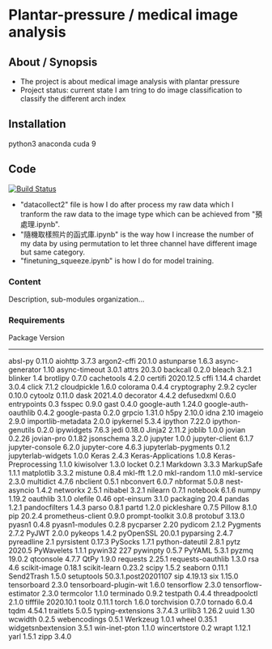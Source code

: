 # Plantar-pressure / medical image analysis



## About / Synopsis

* The project is about medical image analysis with plantar pressure
* Project status: current state I am tring to do image classification to classify the different arch index

## Installation
python3 anaconda cuda 9

## Code

[![Build Status](https://qa.nuxeo.org/jenkins/buildStatus/icon?job=/nuxeo/addons_nuxeo-sample-project-master)](https://qa.nuxeo.org/jenkins/job/nuxeo/job/addons_nuxeo-sample-project-master/)

* "datacollect2" file is how I do after process my raw data which I tranform the raw data to the image type which can be achieved from 
"預處理.ipynb".
* "隨機取樣照片的函式庫.ipynb" is the way how I increase the number of my data by using permutation to let three channel have different image but same category.
* "finetuning_squeeze.ipynb" is how I do for model training.
### Content

Description, sub-modules organization...

### Requirements

Package                Version
---------------------- -------------------
absl-py                0.11.0
aiohttp                3.7.3
argon2-cffi            20.1.0
astunparse             1.6.3
async-generator        1.10
async-timeout          3.0.1
attrs                  20.3.0
backcall               0.2.0
bleach                 3.2.1
blinker                1.4
brotlipy               0.7.0
cachetools             4.2.0
certifi                2020.12.5
cffi                   1.14.4
chardet                3.0.4
click                  7.1.2
cloudpickle            1.6.0
colorama               0.4.4
cryptography           2.9.2
cycler                 0.10.0
cytoolz                0.11.0
dask                   2021.4.0
decorator              4.4.2
defusedxml             0.6.0
entrypoints            0.3
fsspec                 0.9.0
gast                   0.4.0
google-auth            1.24.0
google-auth-oauthlib   0.4.2
google-pasta           0.2.0
grpcio                 1.31.0
h5py                   2.10.0
idna                   2.10
imageio                2.9.0
importlib-metadata     2.0.0
ipykernel              5.3.4
ipython                7.22.0
ipython-genutils       0.2.0
ipywidgets             7.6.3
jedi                   0.18.0
Jinja2                 2.11.2
joblib                 1.0.0
jovian                 0.2.26
jovian-pro             0.1.82
jsonschema             3.2.0
jupyter                1.0.0
jupyter-client         6.1.7
jupyter-console        6.2.0
jupyter-core           4.6.3
jupyterlab-pygments    0.1.2
jupyterlab-widgets     1.0.0
Keras                  2.4.3
Keras-Applications     1.0.8
Keras-Preprocessing    1.1.0
kiwisolver             1.3.0
locket                 0.2.1
Markdown               3.3.3
MarkupSafe             1.1.1
matplotlib             3.3.2
mistune                0.8.4
mkl-fft                1.2.0
mkl-random             1.1.0
mkl-service            2.3.0
multidict              4.7.6
nbclient               0.5.1
nbconvert              6.0.7
nbformat               5.0.8
nest-asyncio           1.4.2
networkx               2.5.1
nibabel                3.2.1
nilearn                0.7.1
notebook               6.1.6
numpy                  1.19.2
oauthlib               3.1.0
olefile                0.46
opt-einsum             3.1.0
packaging              20.4
pandas                 1.2.1
pandocfilters          1.4.3
parso                  0.8.1
partd                  1.2.0
pickleshare            0.7.5
Pillow                 8.1.0
pip                    20.2.4
prometheus-client      0.9.0
prompt-toolkit         3.0.8
protobuf               3.13.0
pyasn1                 0.4.8
pyasn1-modules         0.2.8
pycparser              2.20
pydicom                2.1.2
Pygments               2.7.2
PyJWT                  2.0.0
pykeops                1.4.2
pyOpenSSL              20.0.1
pyparsing              2.4.7
pyreadline             2.1
pyrsistent             0.17.3
PySocks                1.7.1
python-dateutil        2.8.1
pytz                   2020.5
PyWavelets             1.1.1
pywin32                227
pywinpty               0.5.7
PyYAML                 5.3.1
pyzmq                  19.0.2
qtconsole              4.7.7
QtPy                   1.9.0
requests               2.25.1
requests-oauthlib      1.3.0
rsa                    4.6
scikit-image           0.18.1
scikit-learn           0.23.2
scipy                  1.5.2
seaborn                0.11.1
Send2Trash             1.5.0
setuptools             50.3.1.post20201107
sip                    4.19.13
six                    1.15.0
tensorboard            2.3.0
tensorboard-plugin-wit 1.6.0
tensorflow             2.3.0
tensorflow-estimator   2.3.0
termcolor              1.1.0
terminado              0.9.2
testpath               0.4.4
threadpoolctl          2.1.0
tifffile               2020.10.1
toolz                  0.11.1
torch                  1.6.0
torchvision            0.7.0
tornado                6.0.4
tqdm                   4.54.1
traitlets              5.0.5
typing-extensions      3.7.4.3
urllib3                1.26.2
uuid                   1.30
wcwidth                0.2.5
webencodings           0.5.1
Werkzeug               1.0.1
wheel                  0.35.1
widgetsnbextension     3.5.1
win-inet-pton          1.1.0
wincertstore           0.2
wrapt                  1.12.1
yarl                   1.5.1
zipp                   3.4.0


